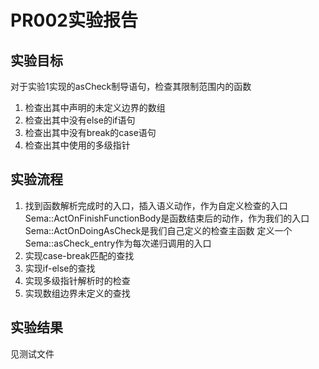 # PR002实验报告

## 实验目标

对于实验1实现的asCheck制导语句，检查其限制范围内的函数

1. 检查出其中声明的未定义边界的数组
2. 检查出其中没有else的if语句
3. 检查出其中没有break的case语句
4. 检查出其中使用的多级指针

## 实验流程

1. 找到函数解析完成时的入口，插入语义动作，作为自定义检查的入口
    	Sema::ActOnFinishFunctionBody是函数结束后的动作，作为我们的入口
		Sema::ActOnDoingAsCheck是我们自己定义的检查主函数
        定义一个Sema::asCheck_entry作为每次递归调用的入口
2. 实现case-break匹配的查找
3. 实现if-else的查找
4. 实现多级指针解析时的检查
5. 实现数组边界未定义的查找

## 实验结果

见测试文件

